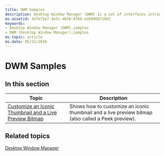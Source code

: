 ```yaml
---
title: DWM Samples
description: Desktop Window Manager (DWM) is a set of interfaces introduced in Windows Vista with some new features introduced in Windows 7.
ms.assetid: 43fe71e7-4e5c-46fb-876b-e26996071662
keywords:
- Desktop Window Manager (DWM),samples
- DWM (Desktop Window Manager),samples
ms.topic: article
ms.date: 05/31/2018
---
```


# DWM Samples

## In this section



| Topic                                                                                                   | Description                                                                                                   |
|---------------------------------------------------------------------------------------------------------|---------------------------------------------------------------------------------------------------------------|
| [Customize an Iconic Thumbnail and a Live Preview Bitmap](dwm-sample-customizethumbnail.md)<br/> | Shows how to customize an iconic thumbnail and a live preview bitmap (also called a Peek preview).<br/> |



 

## Related topics

<dl> <dt>

[Desktop Window Manager](dwm-overview.md)
</dt> </dl>

 

 





